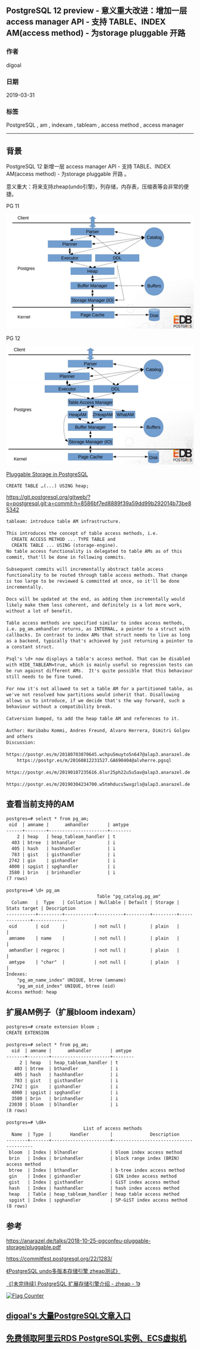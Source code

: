 ## PostgreSQL 12 preview - 意义重大改进：增加一层access manager API - 支持 TABLE、INDEX AM(access method) - 为storage  pluggable 开路  
                                                        
### 作者                                                        
digoal                                                        
                                                        
### 日期                                                        
2019-03-31                                                        
                                                        
### 标签                                                        
PostgreSQL , am , indexam , tableam , access method , access manager    
                                                        
----                                                        
                                                        
## 背景       
PostgreSQL 12 新增一层 access manager API - 支持 TABLE、INDEX AM(access method) - 为storage  pluggable 开路 。    
  
意义重大：将来支持zheap(undo引擎)，列存储，内存表，压缩表等会非常的便捷。    
    
PG 11  
  
![pic](20190331_03_pic_001.jpg)  
  
PG 12  
  
![pic](20190331_03_pic_002.jpg)  
  
[Pluggable Storage in PostgreSQL](20190331_03_pdf_001.pdf)    
  
```  
CREATE TABLE …(...) USING heap;  
```  
  
https://git.postgresql.org/gitweb/?p=postgresql.git;a=commit;h=8586bf7ed8889f39a59dd99b292014b73be85342  
  
```  
tableam: introduce table AM infrastructure.  
  
This introduces the concept of table access methods, i.e.   
  CREATE ACCESS METHOD ... TYPE TABLE and  
  CREATE TABLE ... USING (storage-engine).  
No table access functionality is delegated to table AMs as of this  
commit, that'll be done in following commits.  
  
Subsequent commits will incrementally abstract table access  
functionality to be routed through table access methods. That change  
is too large to be reviewed & committed at once, so it'll be done  
incrementally.  
  
Docs will be updated at the end, as adding them incrementally would  
likely make them less coherent, and definitely is a lot more work,  
without a lot of benefit.  
  
Table access methods are specified similar to index access methods,  
i.e. pg_am.amhandler returns, as INTERNAL, a pointer to a struct with  
callbacks. In contrast to index AMs that struct needs to live as long  
as a backend, typically that's achieved by just returning a pointer to  
a constant struct.  
  
Psql's \d+ now displays a table's access method. That can be disabled  
with HIDE_TABLEAM=true, which is mainly useful so regression tests can  
be run against different AMs.  It's quite possible that this behaviour  
still needs to be fine tuned.  
  
For now it's not allowed to set a table AM for a partitioned table, as  
we've not resolved how partitions would inherit that. Disallowing  
allows us to introduce, if we decide that's the way forward, such a  
behaviour without a compatibility break.  
  
Catversion bumped, to add the heap table AM and references to it.  
  
Author: Haribabu Kommi, Andres Freund, Alvaro Herrera, Dimitri Golgov and others  
Discussion:  
    https://postgr.es/m/20180703070645.wchpu5muyto5n647@alap3.anarazel.de  
    https://postgr.es/m/20160812231527.GA690404@alvherre.pgsql  
    https://postgr.es/m/20190107235616.6lur25ph22u5u5av@alap3.anarazel.de  
    https://postgr.es/m/20190304234700.w5tmhducs5wxgzls@alap3.anarazel.de  
```  
  
## 查看当前支持的AM  
```  
postgres=# select * from pg_am;  
 oid  | amname |      amhandler       | amtype   
------+--------+----------------------+--------  
    2 | heap   | heap_tableam_handler | t  
  403 | btree  | bthandler            | i  
  405 | hash   | hashhandler          | i  
  783 | gist   | gisthandler          | i  
 2742 | gin    | ginhandler           | i  
 4000 | spgist | spghandler           | i  
 3580 | brin   | brinhandler          | i  
(7 rows)  
  
postgres=# \d+ pg_am  
                                  Table "pg_catalog.pg_am"  
  Column   |  Type   | Collation | Nullable | Default | Storage | Stats target | Description   
-----------+---------+-----------+----------+---------+---------+--------------+-------------  
 oid       | oid     |           | not null |         | plain   |              |   
 amname    | name    |           | not null |         | plain   |              |   
 amhandler | regproc |           | not null |         | plain   |              |   
 amtype    | "char"  |           | not null |         | plain   |              |   
Indexes:  
    "pg_am_name_index" UNIQUE, btree (amname)  
    "pg_am_oid_index" UNIQUE, btree (oid)  
Access method: heap  
```  
  
## 扩展AM例子（扩展bloom indexam）  
  
```  
postgres=# create extension bloom ;  
CREATE EXTENSION  
  
postgres=# select * from pg_am;  
  oid  | amname |      amhandler       | amtype   
-------+--------+----------------------+--------  
     2 | heap   | heap_tableam_handler | t  
   403 | btree  | bthandler            | i  
   405 | hash   | hashhandler          | i  
   783 | gist   | gisthandler          | i  
  2742 | gin    | ginhandler           | i  
  4000 | spgist | spghandler           | i  
  3580 | brin   | brinhandler          | i  
 23030 | bloom  | blhandler            | i  
(8 rows)  
  
postgres=# \dA+  
                             List of access methods  
  Name  | Type  |       Handler        |              Description                 
--------+-------+----------------------+----------------------------------------  
 bloom  | Index | blhandler            | bloom index access method  
 brin   | Index | brinhandler          | block range index (BRIN) access method  
 btree  | Index | bthandler            | b-tree index access method  
 gin    | Index | ginhandler           | GIN index access method  
 gist   | Index | gisthandler          | GiST index access method  
 hash   | Index | hashhandler          | hash index access method  
 heap   | Table | heap_tableam_handler | heap table access method  
 spgist | Index | spghandler           | SP-GiST index access method  
(8 rows)  
```  
    
## 参考  
https://anarazel.de/talks/2018-10-25-pgconfeu-pluggable-storage/pluggable.pdf  
  
https://commitfest.postgresql.org/22/1283/  
  
[《PostgreSQL undo多版本存储引擎 zheap测试》](../201809/20180922_01.md)    
  
[《[未完待续] PostgreSQL 扩展存储引擎介绍 - zheap - 1》](../201803/20180311_02.md)    
    
  
<a rel="nofollow" href="http://info.flagcounter.com/h9V1"  ><img src="http://s03.flagcounter.com/count/h9V1/bg_FFFFFF/txt_000000/border_CCCCCC/columns_2/maxflags_12/viewers_0/labels_0/pageviews_0/flags_0/"  alt="Flag Counter"  border="0"  ></a>  
  
  
## [digoal's 大量PostgreSQL文章入口](https://github.com/digoal/blog/blob/master/README.md "22709685feb7cab07d30f30387f0a9ae")
  
  
## [免费领取阿里云RDS PostgreSQL实例、ECS虚拟机](https://free.aliyun.com/ "57258f76c37864c6e6d23383d05714ea")
  
